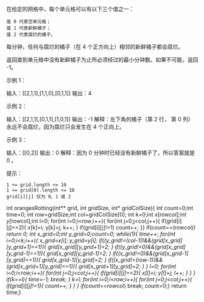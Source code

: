 在给定的网格中，每个单元格可以有以下三个值之一：

    值 0 代表空单元格；
    值 1 代表新鲜橘子；
    值 2 代表腐烂的橘子。

每分钟，任何与腐烂的橘子（在 4 个正方向上）相邻的新鲜橘子都会腐烂。

返回直到单元格中没有新鲜橘子为止所必须经过的最小分钟数。如果不可能，返回 -1。

 

示例 1：

输入：[[2,1,1],[1,1,0],[0,1,1]]
输出：4

示例 2：

输入：[[2,1,1],[0,1,1],[1,0,1]]
输出：-1
解释：左下角的橘子（第 2 行， 第 0 列）永远不会腐烂，因为腐烂只会发生在 4 个正向上。

示例 3：

输入：[[0,2]]
输出：0
解释：因为 0 分钟时已经没有新鲜橘子了，所以答案就是 0 。

 

提示：

    1 <= grid.length <= 10
    1 <= grid[0].length <= 10
    grid[i][j] 仅为 0、1 或 2


int orangesRotting(int** grid, int gridSize, int* gridColSize){
    int count=0;int time=0;
    int row=gridSize;int col=gridColSize[0];
    int k=0;int x[row*col];int y[row*col];int l=0;
    for(int i=0;i<row;i++){
        for(int j=0;j<col;j++){
            if(grid[i][j]==2){
            x[k]=i;
            y[k]=j;
            k++;
        }
           if(grid[i][j]!=1)
           count++;
    }}
    if(count==(row*col))
    return 0;
    int x_grid=0;int y_grid=0;count=0;
    while(1){
        time++;
    for(int i=0;i<k;i++){
        x_grid=x[i];
        y_grid=y[i];
        if((y_grid!=(col-1))&&(grid[x_grid][y_grid+1]==1)){
            grid[x_grid][y_grid+1]=2;
        }
        if((y_grid!=0)&&(grid[x_grid][y_grid-1]==1)){
            grid[x_grid][y_grid-1]=2;
        }
        if((x_grid!=0)&&(grid[x_grid-1][y_grid]==1)){
            grid[x_grid-1][y_grid]=2;
        }
        if((x_grid!=(row-1))&&(grid[x_grid+1][y_grid]==1)){
            grid[x_grid+1][y_grid]=2;
        }
    }
    l=0;
        for(int i=0;i<row;i++){
        for(int j=0;j<col;j++){
            if(grid[i][j]==2){
            x[l]=i;
            y[l]=j;
            l++;
        }
    }
}
if(k==l){
    time=-1;
    break;
}
k=l;
        for(int i=0;i<row;i++){
        for(int j=0;j<col;j++){
            if(grid[i][j]!=1){
                count++;
        }
    }
}
         if(count==row*col)
         break;
         count=0;}
         return time;}


